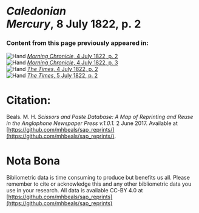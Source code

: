 # *Caledonian Mercury*, 8 July 1822, p. 2  
  
### Content from this page previously appeared in:  
![Hand](http://scissorsandpaste.net/wp-content/uploads/2017/06/smallhandpointer.png) [*Morning Chronicle*, 4 July 1822, p. 2](https://mhbeals.github.io/sap_html/Morning-Chronicle/Morning-Chronicle-4-July-1822-p-2)  
![Hand](http://scissorsandpaste.net/wp-content/uploads/2017/06/smallhandpointer.png) [*Morning Chronicle*, 4 July 1822, p. 3](https://mhbeals.github.io/sap_html/Morning-Chronicle/Morning-Chronicle-4-July-1822-p-3)  
![Hand](http://scissorsandpaste.net/wp-content/uploads/2017/06/smallhandpointer.png) [*The Times*, 4 July 1822, p. 2](https://mhbeals.github.io/sap_html/The-Times/The-Times-4-July-1822-p-2)  
![Hand](http://scissorsandpaste.net/wp-content/uploads/2017/06/smallhandpointer.png) [*The Times*, 5 July 1822, p. 2](https://mhbeals.github.io/sap_html/The-Times/The-Times-5-July-1822-p-2)  


# Citation: 

Beals. M. H. *Scissors and Paste Database: A Map of Reprinting and Reuse in the Anglophone Newspaper Press v.1.0.1.* 2 June 2017. Available at [https://github.com/mhbeals/sap_reprints/](https://github.com/mhbeals/sap_reprints/). 

# Nota Bona

Bibliometric data is time consuming to produce but benefits us all. Please remember to cite or acknowledge this and any other bibliometric data you use in your research. All data is available CC-BY 4.0 at [https://github.com/mhbeals/sap_reprints](https://github.com/mhbeals/sap_reprints)